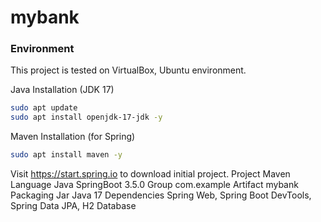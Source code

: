 # mybank

<h3>Environment</h3>

This project is tested on VirtualBox, Ubuntu environment.

Java Installation (JDK 17)
```bash
sudo apt update
sudo apt install openjdk-17-jdk -y
```

Maven Installation (for Spring)
```bash
sudo apt install maven -y
```

Visit   https://start.spring.io   to download initial project.
Project       Maven
Language      Java
SpringBoot    3.5.0
Group         com.example
Artifact      mybank
Packaging     Jar
Java          17
Dependencies  Spring Web, Spring Boot DevTools, Spring Data JPA, H2 Database

